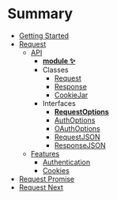 
# Summary

- [Getting Started](docs/getting-started.md)
- [Request](docs/request-legacy/index.md)
  - [API](docs/request-legacy/api/index.md)
    - [**module ✨**](docs/request-legacy/api/index.md)
    - Classes
      - [Request](docs/request-legacy/api/classes/request.md)
      - [Response](docs/request-legacy/api/classes/response.md)
      - [CookieJar](docs/request-legacy/api/classes/cookie-jar.md)
    - Interfaces
      - [**RequestOptions**](docs/request-legacy/api/interfaces/request-options.md)
      - [AuthOptions](docs/request-legacy/api/interfaces/auth-options.md)
      - [OAuthOptions](docs/request-legacy/api/interfaces/oauth-options.md)
      - [RequestJSON](docs/request-legacy/api/interfaces/request-json.md)
      - [ResponseJSON](docs/request-legacy/api/interfaces/response-json.md)
  - [Features](docs/request-legacy/features/index.md)
    - [Authentication](docs/request-legacy/features/auth.md)
    - [Cookies](docs/request-legacy/features/cookies.md)
- [Request Promise](docs/request-promise/index.md)
- [Request Next](docs/request-next/index.md)
